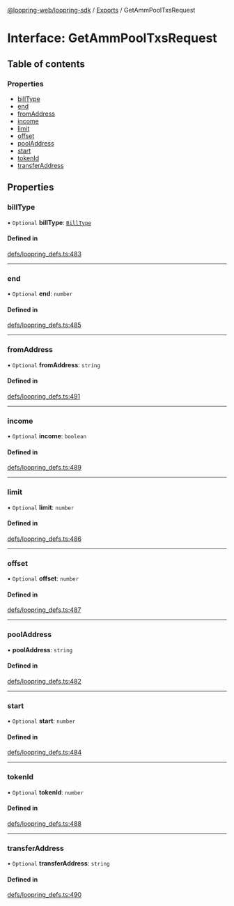 [@loopring-web/loopring-sdk](../README.md) / [Exports](../modules.md) / GetAmmPoolTxsRequest

# Interface: GetAmmPoolTxsRequest

## Table of contents

### Properties

- [billType](GetAmmPoolTxsRequest.md#billtype)
- [end](GetAmmPoolTxsRequest.md#end)
- [fromAddress](GetAmmPoolTxsRequest.md#fromaddress)
- [income](GetAmmPoolTxsRequest.md#income)
- [limit](GetAmmPoolTxsRequest.md#limit)
- [offset](GetAmmPoolTxsRequest.md#offset)
- [poolAddress](GetAmmPoolTxsRequest.md#pooladdress)
- [start](GetAmmPoolTxsRequest.md#start)
- [tokenId](GetAmmPoolTxsRequest.md#tokenid)
- [transferAddress](GetAmmPoolTxsRequest.md#transferaddress)

## Properties

### billType

• `Optional` **billType**: [`BillType`](../enums/BillType.md)

#### Defined in

[defs/loopring_defs.ts:483](https://github.com/Loopring/loopring_sdk/blob/904c903/src/defs/loopring_defs.ts#L483)

___

### end

• `Optional` **end**: `number`

#### Defined in

[defs/loopring_defs.ts:485](https://github.com/Loopring/loopring_sdk/blob/904c903/src/defs/loopring_defs.ts#L485)

___

### fromAddress

• `Optional` **fromAddress**: `string`

#### Defined in

[defs/loopring_defs.ts:491](https://github.com/Loopring/loopring_sdk/blob/904c903/src/defs/loopring_defs.ts#L491)

___

### income

• `Optional` **income**: `boolean`

#### Defined in

[defs/loopring_defs.ts:489](https://github.com/Loopring/loopring_sdk/blob/904c903/src/defs/loopring_defs.ts#L489)

___

### limit

• `Optional` **limit**: `number`

#### Defined in

[defs/loopring_defs.ts:486](https://github.com/Loopring/loopring_sdk/blob/904c903/src/defs/loopring_defs.ts#L486)

___

### offset

• `Optional` **offset**: `number`

#### Defined in

[defs/loopring_defs.ts:487](https://github.com/Loopring/loopring_sdk/blob/904c903/src/defs/loopring_defs.ts#L487)

___

### poolAddress

• **poolAddress**: `string`

#### Defined in

[defs/loopring_defs.ts:482](https://github.com/Loopring/loopring_sdk/blob/904c903/src/defs/loopring_defs.ts#L482)

___

### start

• `Optional` **start**: `number`

#### Defined in

[defs/loopring_defs.ts:484](https://github.com/Loopring/loopring_sdk/blob/904c903/src/defs/loopring_defs.ts#L484)

___

### tokenId

• `Optional` **tokenId**: `number`

#### Defined in

[defs/loopring_defs.ts:488](https://github.com/Loopring/loopring_sdk/blob/904c903/src/defs/loopring_defs.ts#L488)

___

### transferAddress

• `Optional` **transferAddress**: `string`

#### Defined in

[defs/loopring_defs.ts:490](https://github.com/Loopring/loopring_sdk/blob/904c903/src/defs/loopring_defs.ts#L490)
